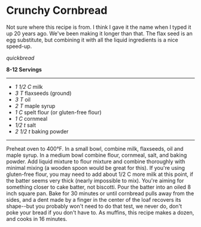 # Crunchy Cornbread

Not sure where this recipe is from. I think I gave it the name when I typed it
up 20 years ago. We've been making it longer than that. The flax seed is an egg
substitute, but combining it with all the liquid ingredients is a nice speed-up.

*quickbread*

**8-12 Servings**

---

- *1 1/2 C* milk
- *3 T* flaxseeds (ground)
- *3 T* oil
- *2 T* maple syrup
- *1 C* spelt flour (or gluten-free flour)
- *1 C* cornmeal
- *1/2 t* salt
- *2 1/2 t* baking powder

---

Preheat oven to 400°F. In a small bowl, combine milk, flaxseeds, oil and maple
syrup. In a medium bowl combine flour, cornmeal, salt, and baking powder. Add
liquid mixture to flour mixture and combine thoroughly with minimal mixing (a
wooden spoon would be great for this). If you're using gluten-free flour, you
may need to add about 1/2 C more milk at this point, if the batter seems very
thick (nearly impossible to mix). You're aiming for something closer to cake
batter, not biscotti. Pour the batter into an oiled 8 inch square pan. Bake for
30 minutes or until cornbread pulls away from the sides, and a dent made by a
finger in the center of the loaf recovers its shape--but you probably won't
need to do that test, we never do, don't poke your bread if you don't have to.
As muffins, this recipe makes a dozen, and cooks in 16 minutes.
